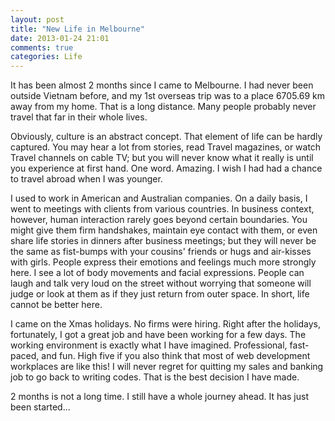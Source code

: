 ```yaml
---
layout: post
title: "New Life in Melbourne"
date: 2013-01-24 21:01
comments: true
categories: Life 
---
```


It has been almost 2 months since I came to Melbourne. I had never been outside Vietnam before, and my 1st overseas trip was to a place 6705.69 km away from my home. That is a long distance. Many people probably never travel that far in their whole lives.

<!--more-->
 
Obviously, culture is an abstract concept. That element of life can be hardly captured. You may hear a lot from stories, read Travel magazines, or watch Travel channels on cable TV; but you will never know what it really is until you experience at first hand. One word. Amazing. I wish I had had a chance to travel abroad when I was younger.
 
I used to work in American and Australian companies. On a daily basis, I went to meetings with clients from various countries. In business context, however, human interaction rarely goes beyond certain boundaries. You might give them firm handshakes, maintain eye contact with them, or even share life stories in dinners after business meetings; but they will never be the same as fist-bumps with your cousins' friends or hugs and air-kisses with girls. People express their emotions and feelings much more strongly here. I see a lot of body movements and facial expressions. People can laugh and talk very loud on the street without worrying that someone will judge or look at them as if they just return from outer space. In short, life cannot be better here.
 
I came on the Xmas holidays. No firms were hiring. Right after the holidays, fortunately, I got a great job and have been working for a few days. The working environment is exactly what I have imagined. Professional, fast-paced, and fun. High five if you also think that most of web development workplaces are like this! I will never regret for quitting my sales and banking job to go back to writing codes. That is the best decision I have made.
 
2 months is not a long time. I still have a whole journey ahead. It has just been started...
